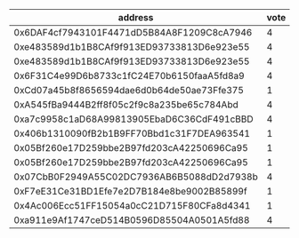 address|vote|timestamp|signature
---|---|---|---
0x6DAF4cf7943101F4471dD5B84A8F1209C8cA7946|4|1605029509|0x529b10b8e9a4b822f7a44df00c36ac7720aebdc2437eab37e4fc5d7b68eb607e1a3f34aebfc9fb9526dcfed90f45248d22c9696a694ebea06b586650671d0ff61c
0xe483589d1b1B8CAf9f913ED93733813D6e923e55|4|1605030722|0x7248ac32bd924375f21209d663cf59b093c8f470aa0448bd377ef7f60b7f4b2319f21f2abd850ea25e6fe1d95e327cf9c815101bafba27033205a883acce9d001b
0xe483589d1b1B8CAf9f913ED93733813D6e923e55|4|1605030857|0x09c4f445d4eed71c4ffcd48751348a79c9f769c7ab45027f997956a764e3f12b2cd36efe4fe962af8dc56fb273b6cdc0df891b4c3cb3a115b87407ceffaf0b581c
0x6F31C4e99D6b8733c1fC24E70b6150faaA5fd8a9|4|1605030861|0x49ddcaf2095cac177453b47e045b11f3e72cf7327c8864f156e3100ec448af643a2015e50f7973d4f4e84e5a960b977b3c52c06d984baa1dd352831fa46cc0fd1b
0xCd07a45b8f8656594dae6d0b64de50ae73Ffe375|1|1605031406|0xb9ac3cc96ccb11edea69dafd4e3310e1f4f150bd9c234d8eaa6a27af49dd371e4d96ecd71032085f1530eafd2bdc0441b779cf0108802d4aaa6b0155b1eb27e61c
0xA545fBa9444B2ff8f05c2f9c8a235be65c784Abd|4|1605042223|0x962554a4cfa35bd746a76091bd3ccca187153c60abe0183ea204cca74fa6c49b5fe1b6c8369bed93ada23ef818abf3dfb6e69be629163fe8275abec18bef70ff1c
0xa7c9958c1aD68A99813905EbaD6C36CdF491cBBD|4|1605045076|0xbdf0edbe1cdce52facb6e146a59ea0cb045563f974cad6652fcccd39719d45d507999b3d5e1760cef203463af38aa781e523144e2731939eee076709990df0991b
0x406b1310090fB2b1B9FF70Bbd1c31F7DEA963541|1|1605045595|0x7f68aef73c912fbd76f3b752a7a9ffcf45ebe117b34aec84c1e6f39fd5005e606a029ccd26dba5e6eb16cb5c9c030307bb51f99848df044630d5bb28544249dd1b
0x05Bf260e17D259bbe2B97fd203cA42250696Ca95|1|1605050251|0x2e71a29a1903addf43777a87006c2a5583c514e39fa4537331cb2e730a10f3131d082d66932558b855998088efa1a4cbacb4dc09be2bd58865f9a21cf617d1991c
0x05Bf260e17D259bbe2B97fd203cA42250696Ca95|1|1605050503|0xf1a68237edeba7a572c868e6ddbac6d0a83e6db8b8bd79f0ccc5d4021214c2fd3ffbac5af0f729f664f1571cc0026c438603cfb1367fcda9989a7a518e5ed79c1b
0x07CbB0F2949A55C02DC7936AB6B5088dD2d7938b|4|1605053061|0x8551ad380e7f498907a72ae79df5c4e67ab3935a9282781c6c699ca2f539788049c9d40463580b923c62f5c00ffe6b154c36e31f69ce300c5617bb7cbda80acb1c
0xF7eE31Ce31BD1Efe7e2D7B184e8be9002B85899f|1|1605056356|0x9565a3ca0989f5679ae6ecac1c7351cb6d602461117260d47996a9495b8bc138563a575414e37751940698c52d5cb23c27c8a7b55ddb3d729ced006972774d001c
0x4Ac006Ecc51FF15054a0cC21D715F80CFa8d4341|1|1605056674|0x66bb94ca94b5216dc7a17f1676ff06017c9a6294ecc747fe5be47547d4d8f8c92e4ba38e1b537c938d9c1077b0eef7bd96a5389392b6d9038b293a5acce888d01c
0xa911e9Af1747ceD514B0596D85504A0501A5fd88|4|1605062478|0x87674b5be38a63dc49ed1e12b78be67aecde30f42f6c61a1ce22d25741ce93481efd7b29a0f5f4587ae17a36a949236544ccecba50823d8d2a6b2564690c80371b